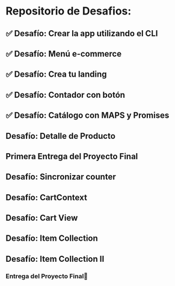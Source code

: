 # Repositorio de Desafios:

## ✅ Desafío: Crear la app utilizando el CLI

## ✅ Desafío: Menú e-commerce

## ✅ Desafío: Crea tu landing

## ✅ Desafío: Contador con botón

## ✅ Desafío: Catálogo con MAPS y Promises

## Desafío: Detalle de Producto

## Primera Entrega del Proyecto Final

## Desafío: Sincronizar counter

## Desafío: CartContext

## Desafío: Cart View

## Desafío: Item Collection

## Desafío: Item Collection II

### Entrega del Proyecto Final🧨
